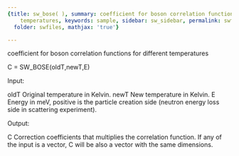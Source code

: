 ```yaml
---
{title: sw_bose( ), summary: coefficient for boson correlation functions for different
    temperatures, keywords: sample, sidebar: sw_sidebar, permalink: swfiles_sw_bose.html,
  folder: swfiles, mathjax: 'true'}

---
```

coefficient for boson correlation functions for different temperatures
 
C = SW_BOSE(oldT,newT,E)
 
Input:
 
oldT      Original temperature in Kelvin.
newT      New temperature in Kelvin.
E         Energy in meV, positive is the particle creation side (neutron
          energy loss side in scattering experiment).
 
Output:
 
C         Correction coefficients that multiplies the correlation
          function. If any of the input is a vector, C will be also a
          vector with the same dimensions.
 
